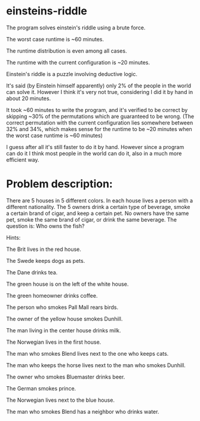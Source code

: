 # einsteins-riddle

The program solves einstein's riddle using a brute force.

The worst case runtime is ~60 minutes.

The runtime distribution is even among all cases.

The runtime with the current configuration is ~20 minutes.


Einstein's riddle is a puzzle involving deductive logic.

It's said (by Einstein himself apparently) only 2% of the people in the world can solve it. However I think it's very not true, considering I did it by hand in about 20 minutes.

It took ~60 minutes to write the program, and it's verified to be correct by skipping ~30% of the permutations which are guaranteed to be wrong. (The correct permutation with the current configuration lies somewhere between 32% and 34%, which makes sense for the runtime to be ~20 minutes when the worst case runtime is ~60 minutes)

I guess after all it's still faster to do it by hand.
However since a program can do it I think most people in the world can do it, also in a much more efficient way.

# Problem description:

There are 5 houses in 5 different colors. In each house lives a person with a different nationality. The 5 owners drink a certain type of beverage, smoke a certain brand of cigar, and keep a certain pet. No owners have the same pet, smoke the same brand of cigar, or drink the same beverage.
The question is: Who owns the fish?

Hints:

The Brit lives in the red house.

The Swede keeps dogs as pets.

The Dane drinks tea.

The green house is on the left of the white house.

The green homeowner drinks coffee.

The person who smokes Pall Mall rears birds.

The owner of the yellow house smokes Dunhill.

The man living in the center house drinks milk.

The Norwegian lives in the first house.

The man who smokes Blend lives next to the one who keeps cats.

The man who keeps the horse lives next to the man who smokes Dunhill.

The owner who smokes Bluemaster drinks beer.

The German smokes prince.

The Norwegian lives next to the blue house.

The man who smokes Blend has a neighbor who drinks water.

